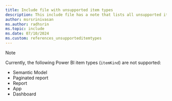 ```yaml
---
title: Include file with unsupported item types
description: This include file has a note that lists all unsupported item types in Fabric workspace events. 
author: msrsrinivasan
ms.author: radhsrin
ms.topic: include
ms.date: 07/10/2024
ms.custom: references_unsupporteditemtypes
---
```


> [!NOTE]
> Currently, the following Power BI item types (`itemKind`) are not supported:
> - Semantic Model
> - Paginated report
> - Report
> - App
> - Dashboard